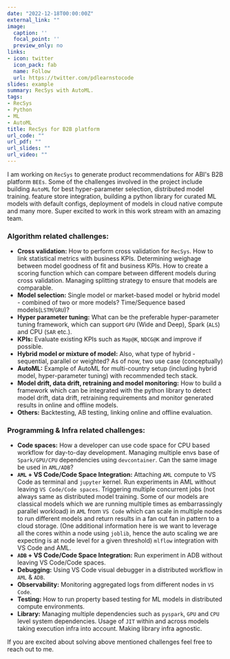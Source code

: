 ```yaml
---
date: "2022-12-18T00:00:00Z"
external_link: ""
image:
  caption: ''
  focal_point: ''
  preview_only: no
links:
- icon: twitter
  icon_pack: fab
  name: Follow
  url: https://twitter.com/pdlearnstocode
slides: example
summary: RecSys with AutoML.
tags:
- RecSys
- Python
- ML
- AutoML
title: RecSys for B2B platform
url_code: ""
url_pdf: ""
url_slides: ""
url_video: ""
---
```


I am working on `RecSys` to generate product recommendations for ABI's B2B platform `BEEs`. Some of the challenges involved in the project include building `AutoML` for best hyper-parameter selection, distributed model training. feature store integration, building a python library for curated ML models with default configs, deployment of models in cloud native compute and many more. Super excited to work in this work stream with an amazing team.


### __Algorithm related challenges:__

* __Cross validation:__ How to perform cross validation for `RecSys`. How to link statistical metrics with business KPIs. Determining weighage between model goodness of fit and business KPIs. How to create a scoring function which can compare between different models during cross validation. Managing splitting strategy to ensure that models are comparable.
* __Model selection:__ Single model or market-based model or hybrid model - combined of two or more models? Time/Sequence based models(`LSTM`/`GRU`)?
* __Hyper parameter tuning:__ What can be the preferable hyper-parameter tuning framework, which can support `GPU` (Wide and Deep), Spark (`ALS`) and CPU (`SAR` etc.).
* __KPIs:__ Evaluate existing KPIs such as `Map@K`, `NDCG@K` and improve if possible.
* __Hybrid model or mixture of model:__ Also, what type of hybrid - sequential, parallel or weighted? As of now, two use case (conceptually)
* __AutoML:__ Example of AutoML for multi-country setup (including hybrid model, hyper-parameter tuning) with recommended tech stack.
* __Model drift, data drift, retraining and model monitoring:__ How to build a framework which can be integrated with the python library to detect model drift, data drift, retraining requirements and monitor generated results in online and offline models.
* __Others:__ Backtesting, AB testing, linking online and offline evaluation.


### __Programming & Infra related challenges:__

* __Code spaces:__ How a developer can use code space for CPU based workflow for day-to-day development. Managing multiple envs base of `Spark/GPU/CPU` dependencies using `devcontainer`. Can the same image be used in `AML/ADB`?
* __`AML` + VS Code/Code Space Integration:__ Attaching `AML` compute to VS Code as terminal and `jupyter` kernel. Run experiments in AML without leaving `VS Code/Code spaces`. Triggering multiple concurrent jobs (not always same as distributed model training. Some of our models are classical models which we are running multiple times as embarrassingly parallel workload) in `AML` from `VS Code` which can scale in multiple nodes to run different models and return results in a fan out fan in pattern to a cloud storage. (One additional information here is we want to leverage all the cores within a node using `joblib`, hence the auto scaling we are expecting is at node level for a given threshold) `mlflow` integration with VS Code and AML.
* __`ADB` + VS Code/Code Space Integration:__ Run experiment in ADB without leaving VS Code/Code spaces.
* __Debugging:__ Using VS Code visual debugger in a distributed workflow in `AML` & `ADB`.
* __Observability:__ Monitoring aggregated logs from different nodes in `VS Code`.
* __Testing:__ How to run property based testing for ML models in distributed compute environments.
* __Library:__ Managing multiple dependencies such as `pyspark`, `GPU` and `CPU` level system dependencies. Usage of `JIT` within and across models taking execution infra into account. Making library infra agnostic.


If you are excited about solving above mentioned challenges feel free to reach out to me. 